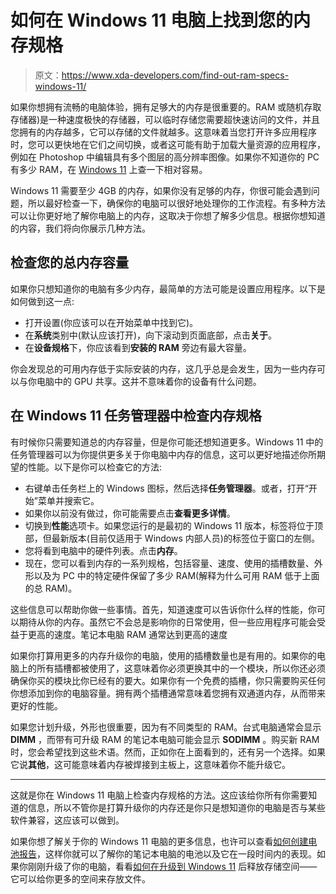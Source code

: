 # 如何在 Windows 11 电脑上找到您的内存规格

> 原文：<https://www.xda-developers.com/find-out-ram-specs-windows-11/>

如果你想拥有流畅的电脑体验，拥有足够大的内存是很重要的。RAM 或随机存取存储器)是一种速度极快的存储器，可以临时存储您需要超快速访问的文件，并且您拥有的内存越多，它可以存储的文件就越多。这意味着当您打开许多应用程序时，您可以更快地在它们之间切换，或者这可能有助于加载大量资源的应用程序，例如在 Photoshop 中编辑具有多个图层的高分辨率图像。如果你不知道你的 PC 有多少 RAM，在 [Windows 11](https://www.xda-developers.com/windows-11/) 上查一下相对容易。

Windows 11 需要至少 4GB 的内存，如果你没有足够的内存，你很可能会遇到问题，所以最好检查一下，确保你的电脑可以很好地处理你的工作流程。有多种方法可以让你更好地了解你电脑上的内存，这取决于你想了解多少信息。根据你想知道的内容，我们将向你展示几种方法。

## 检查您的总内存容量

如果你只想知道你的电脑有多少内存，最简单的方法可能是设置应用程序。以下是如何做到这一点:

*   打开设置(你应该可以在开始菜单中找到它)。
*   在**系统**类别中(默认应该打开)，向下滚动到页面底部，点击**关于**。
*   在**设备规格**下，你应该看到**安装的 RAM** 旁边有最大容量。

你会发现总的可用内存低于实际安装的内存，这几乎总是会发生，因为一些内存可以与你电脑中的 GPU 共享。这并不意味着你的设备有什么问题。

## 在 Windows 11 任务管理器中检查内存规格

有时候你只需要知道总的内存容量，但是你可能还想知道更多。Windows 11 中的任务管理器可以为你提供更多关于你电脑中内存的信息，这可以更好地描述你所期望的性能。以下是你可以检查它的方法:

*   右键单击任务栏上的 Windows 图标，然后选择**任务管理器**。或者，打开“开始”菜单并搜索它。
*   如果你以前没有做过，你可能需要点击**查看更多详情**。
*   切换到**性能**选项卡。如果您运行的是最初的 Windows 11 版本，标签将位于顶部，但最新版本(目前仅适用于 Windows 内部人员)的标签位于窗口的左侧。
*   您将看到电脑中的硬件列表。点击**内存**。
*   现在，您可以看到内存的一系列规格，包括容量、速度、使用的插槽数量、外形以及为 PC 中的特定硬件保留了多少 RAM(解释为什么可用 RAM 低于上面的总 RAM)。

这些信息可以帮助你做一些事情。首先，知道速度可以告诉你什么样的性能，你可以期待从你的内存。虽然它不会总是影响你的日常使用，但一些应用程序可能会受益于更高的速度。笔记本电脑 RAM 通常达到更高的速度

如果你打算用更多的内存升级你的电脑，使用的插槽数量也是有用的。如果你的电脑上的所有插槽都被使用了，这意味着你必须更换其中的一个模块，所以你还必须确保你买的模块比你已经有的要大。如果你有一个免费的插槽，你只需要购买任何你想添加到你的电脑容量。拥有两个插槽通常意味着您拥有双通道内存，从而带来更好的性能。

如果您计划升级，外形也很重要，因为有不同类型的 RAM。台式电脑通常会显示 **DIMM** ，而带有可升级 RAM 的笔记本电脑可能会显示 **SODIMM** 。购买新 RAM 时，您会希望找到这些术语。然而，正如你在上面看到的，还有另一个选择。如果它说**其他**，这可能意味着内存被焊接到主板上，这意味着你不能升级它。

* * *

这就是你在 Windows 11 电脑上检查内存规格的方法。这应该给你所有你需要知道的信息，所以不管你是打算升级你的内存还是你只是想知道你的电脑是否与某些软件兼容，这应该可以做到。

如果你想了解关于你的 Windows 11 电脑的更多信息，也许可以查看[如何创建电池报告](https://www.xda-developers.com/how-to-create-battery-report-windows-11/)，这样你就可以了解你的笔记本电脑的电池以及它在一段时间内的表现。如果你刚刚升级了你的电脑，看看[如何在升级到 Windows 11](https://www.xda-developers.com/how-to-free-space-after-upgrading-windows-11/) 后释放存储空间——它可以给你更多的空间来存放文件。